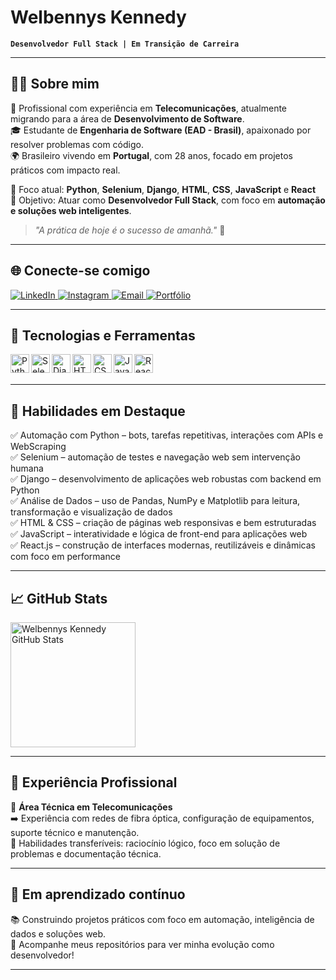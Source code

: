 # Welbennys Kennedy

**`Desenvolvedor Full Stack | Em Transição de Carreira`**

---

## 👨‍💻 Sobre mim

💼 Profissional com experiência em **Telecomunicações**, atualmente migrando para a área de **Desenvolvimento de Software**.  
🎓 Estudante de **Engenharia de Software (EAD - Brasil)**, apaixonado por resolver problemas com código.  
🌍 Brasileiro vivendo em **Portugal**, com 28 anos, focado em projetos práticos com impacto real.

📌 Foco atual: **Python**, **Selenium**, **Django**, **HTML**, **CSS**, **JavaScript** e **React**  
🚀 Objetivo: Atuar como **Desenvolvedor Full Stack**, com foco em **automação e soluções web inteligentes**.

> _"A prática de hoje é o sucesso de amanhã."_ 💬

---

## 🌐 Conecte-se comigo

<p align="left">
    <a href="https://www.linkedin.com/in/welbennys-kenedy-a44a21208/" target="_blank">
        <img alt="LinkedIn" title="LinkedIn" src="https://img.shields.io/badge/LinkedIn-0077B5?style=for-the-badge&logo=linkedin&logoColor=white"/>
    </a>
    <a href="https://www.instagram.com/seu-usuario-instagram/" target="_blank">
        <img alt="Instagram" title="Instagram" src="https://img.shields.io/badge/Instagram-E4405F?style=for-the-badge&logo=instagram&logoColor=white"/>
    </a>
    <a href="mailto:welbeneskenedy@gmail.com" target="_blank">
        <img alt="Email" title="Email" src="https://img.shields.io/badge/Email-D14836?style=for-the-badge&logo=gmail&logoColor=white"/>
    </a>
    <a href="https://welbennyskennedy.github.io/portifolio-responsivo/" target="_blank">
        <img alt="Portfólio" title="Ver Portfólio" src="https://img.shields.io/badge/Portfólio-111111?style=for-the-badge&logo=github&logoColor=white"/>
    </a>
</p>

---

## 🚀 Tecnologias e Ferramentas

<img align="left" alt="Python" title="Python" width="30px" src="https://cdn.jsdelivr.net/gh/devicons/devicon/icons/python/python-original.svg"/>
<img align="left" alt="Selenium" title="Selenium" width="30px" src="https://cdn.jsdelivr.net/gh/devicons/devicon/icons/selenium/selenium-original.svg"/>
<img align="left" alt="Django" title="Django" width="30px" src="https://cdn.jsdelivr.net/gh/devicons/devicon/icons/django/django-plain.svg"/>
<img align="left" alt="HTML" title="HTML" width="30px" src="https://cdn.jsdelivr.net/gh/devicons/devicon/icons/html5/html5-original.svg"/>
<img align="left" alt="CSS" title="CSS" width="30px" src="https://cdn.jsdelivr.net/gh/devicons/devicon/icons/css3/css3-original.svg"/>
<img align="left" alt="JavaScript" title="JavaScript" width="30px" src="https://cdn.jsdelivr.net/gh/devicons/devicon/icons/javascript/javascript-original.svg"/>
<img align="left" alt="React" title="React" width="30px" src="https://cdn.jsdelivr.net/gh/devicons/devicon/icons/react/react-original.svg"/>

<br/>
<br/>

---

## 🔧 Habilidades em Destaque

✅ Automação com Python – bots, tarefas repetitivas, interações com APIs e WebScraping  
✅ Selenium – automação de testes e navegação web sem intervenção humana  
✅ Django – desenvolvimento de aplicações web robustas com backend em Python  
✅ Análise de Dados – uso de Pandas, NumPy e Matplotlib para leitura, transformação e visualização de dados  
✅ HTML & CSS – criação de páginas web responsivas e bem estruturadas  
✅ JavaScript – interatividade e lógica de front-end para aplicações web  
✅ React.js – construção de interfaces modernas, reutilizáveis e dinâmicas com foco em performance

---

## 📈 GitHub Stats

<p>
  <img alt="Welbennys Kennedy GitHub Stats" height="200" src="https://github-readme-stats.vercel.app/api?username=WelbennysKennedy&show_icons=true&theme=tokyonight&include_all_commits=true&locale=pt-br" />
</p>

---

## 📡 Experiência Profissional

🔧 **Área Técnica em Telecomunicações**  
➡️ Experiência com redes de fibra óptica, configuração de equipamentos, suporte técnico e manutenção.  
🎯 Habilidades transferíveis: raciocínio lógico, foco em solução de problemas e documentação técnica.

---

## 🧠 Em aprendizado contínuo

📚 Construindo projetos práticos com foco em automação, inteligência de dados e soluções web.  
📂 Acompanhe meus repositórios para ver minha evolução como desenvolvedor!

---


